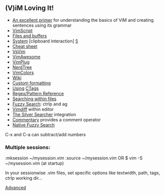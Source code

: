 
## (V)iM Loving It!

- [An excellent primer][1] for understanding the basics of ViM and creating sentences using its grammar
- [VimScript][2]
- [Files and buffers][3]
- [System][4] [clipboard interaction] [5]
- [Cheat sheet][6]
- [VsVim][7]
- [VimAwesome][8]
- [VimPlug][9]
- [NerdTree][10]
- [VimColors][12]
- [Wiki][13]
- [Custom formatting][14]
- [Using][15] [CTags][18]
- [Regex/Pattern Reference][16]
- [Searching within files][17]
- [Fuzzy Search][19]: ctrlp and ag
- [Vimdiff][20] within editor
- [The Silver Searcher][21] integration
- [Commentary][22] provides a comment operator
- [Native Fuzzy Search][23]

C-x and C-a can subtract/add numbers

### Multiple sessions:
:mksession ~/mysession.vim
:source ~/mysession.vim OR
$ vim -S ~/mysession.vim (at startup)

In your sessionwise .vim files, set specific options like textwidth, path, tags, ctrlp working dir...

[Advanced][11]

[1]: https://danielmiessler.com/study/vim/#gs.CNpdkew
[2]: http://learnvimscriptthehardway.stevelosh.com/
[3]: http://stackoverflow.com/questions/53664/how-to-effectively-work-with-multiple-files-in-vim
[4]: http://stackoverflow.com/questions/11489428/how-to-make-vim-paste-from-and-copy-to-systems-clipboard
[5]: http://stackoverflow.com/questions/3961859/how-to-copy-to-clipboard-in-vim
[6]: https://vim.rtorr.com/
[7]: https://github.com/jaredpar/VsVim/wiki/faq
[8]: http://vimawesome.com
[9]: https://github.com/scrooloose/nerdtree
[10]: https://github.com/scrooloose/nerdtree
[11]: http://vimsheet.com/advanced.html
[12]: http://vimcolors.com/
[13]: http://vim.wikia.com/wiki/Vim_Tips_Wiki
[14]: http://stackoverflow.com/questions/35018000/how-to-change-vim-php-auto-formatting-options
[15]: http://stackoverflow.com/questions/563616/vim-and-ctags-tips-and-tricks
[16]: http://vimregex.com/
[17]: http://vim.wikia.com/wiki/Find_in_files_within_Vim
[18]: http://vim.wikia.com/wiki/Browsing_programs_with_tags
[19]: http://stackoverflow.com/questions/2372307/opening-files-in-vim-using-fuzzy-search
[20]: http://stackoverflow.com/questions/9529934/how-to-use-vimdiff-in-vim-command-mode
[21]: https://robots.thoughtbot.com/faster-grepping-in-vim
[22]: https://github.com/tpope/vim-commentary
[23]: https://gist.github.com/csswizardry/9a33342dace4786a9fee35c73fa5deeb
